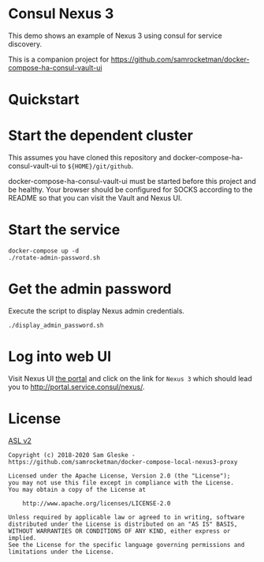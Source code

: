 # Consul Nexus 3

This demo shows an example of Nexus 3 using consul for service discovery.

This is a companion project for
https://github.com/samrocketman/docker-compose-ha-consul-vault-ui


# Quickstart

# Start the dependent cluster

This assumes you have cloned this repository and
docker-compose-ha-consul-vault-ui to `${HOME}/git/github`.

docker-compose-ha-consul-vault-ui must be started before this project and be
healthy.  Your browser should be configured for SOCKS according to the README so
that you can visit the Vault and Nexus UI.

# Start the service

    docker-compose up -d
    ./rotate-admin-password.sh

# Get the admin password

Execute the script to display Nexus admin credentials.

    ./display_admin_password.sh

# Log into web UI

Visit Nexus UI [the portal](http://portal.service.consul/) and click on the link
for `Nexus 3` which should lead you to http://portal.service.consul/nexus/.

# License

[ASL v2](LICENSE)

```
Copyright (c) 2018-2020 Sam Gleske - https://github.com/samrocketman/docker-compose-local-nexus3-proxy

Licensed under the Apache License, Version 2.0 (the "License");
you may not use this file except in compliance with the License.
You may obtain a copy of the License at

    http://www.apache.org/licenses/LICENSE-2.0

Unless required by applicable law or agreed to in writing, software
distributed under the License is distributed on an "AS IS" BASIS,
WITHOUT WARRANTIES OR CONDITIONS OF ANY KIND, either express or implied.
See the License for the specific language governing permissions and
limitations under the License.
```
